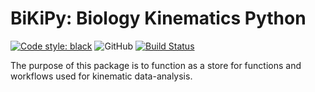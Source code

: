 # BiKiPy: Biology Kinematics Python

<a href="https://github.com/psf/black"><img alt="Code style: black" src="https://img.shields.io/badge/code%20style-black-000000.svg"></a>
![GitHub](https://img.shields.io/github/license/caniko2/bikipy)
[![Build Status](https://travis-ci.org/caniko2/BiKiPy.svg?branch=master)](https://travis-ci.org/caniko2/BiKiPy)

The purpose of this package is to function as a store for functions and workflows
used for kinematic data-analysis.
